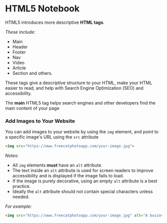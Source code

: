 # HTML5 Notebook

HTML5 introduces more descriptive **HTML tags**.

*These include:*

* Main
* Header
* Footer
* Nav
* Video
* Article
* Section and others.

These tags give a descriptive structure to your HTML, make your HTML easier to read, and help with Search Engine Optimization (SEO) and accessibility.

The **main** HTML5 tag helps search engines and other developers find the main content of your page

### Add Images to Your Website

You can add images to your website by using the `img` element, and point to a specific image's URL using the `src` attribute

```html
<img src="https://www.freecatphotoapp.com/your-image.jpg">
```

*Notes:*

* All `img` elements **must** have an `alt` attribute.
* The text inside an `alt` attribute is used for screen readers to improve accessibility and is displayed if the image fails to load.
* If the image is purely decorative, using an empty `alt` attribute is a best practice.
* Ideally the `alt` attribute should not contain special characters unless needed.

*For example:*

```html
<img src="https://www.freecatphotoapp.com/your-image.jpg" alt="A business cat wearing a necktie.">
```
